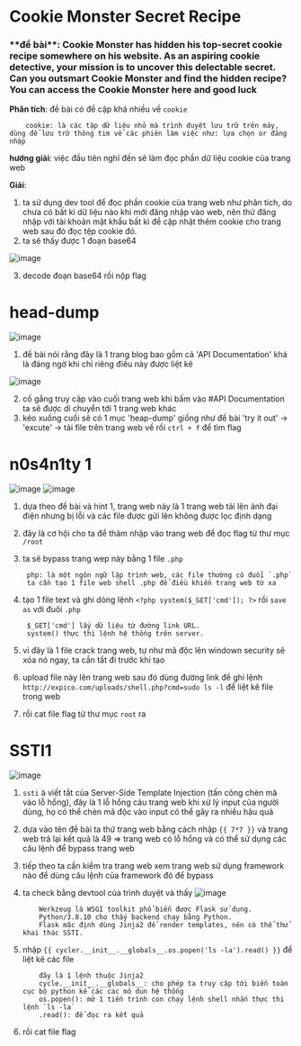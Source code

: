 # Cookie Monster Secret Recipe

<h3> **đề bài**: Cookie Monster has hidden his top-secret cookie recipe somewhere on his website. As an aspiring cookie detective, your mission is to uncover this delectable secret. Can you outsmart Cookie Monster and find the hidden recipe? You can access the Cookie Monster here and good luck </h3>

**Phân tích**: đề bài có đề cập khá nhiều về `cookie`

        cookie: là các tập dữ liệu nhỏ mà trình duyệt lưu trữ trên máy, dùng để lưu trữ thông tim về các phiên làm việc như: lựa chọn or đăng nhập

**hướng giải**: việc đầu tiên nghĩ đến sẽ làm đọc phần dữ liệu cookie của trang web

**Giải**:
1. ta sử dụng dev tool để đọc phần cookie của trang web như phân tích, do chưa có bất kì dữ liệu nào khi mới đăng nhập vào web, nên thử đăng nhập với tài khoản mật khẩu bất kì để cập nhật thêm cookie cho trang web sau đó đọc tệp cookie đó.
2. ta sẽ thấy được 1 đoạn base64 

![image](https://github.com/user-attachments/assets/8a39a8b7-1eab-408a-a2be-86b30cbf7c07)


3. decode đoạn base64 rồi nộp flag 

# head-dump

![image](https://github.com/user-attachments/assets/3d6c6438-bf1c-4002-a84a-8979b00251cc)

1. đề bài nói rằng đây là 1 trang blog bao gồm cả 'API Documentation' khá là đáng ngờ khi chỉ riêng điều này được liệt kê

![image](https://github.com/user-attachments/assets/d9cbce66-0ee1-43dc-9014-613d4b3dccf2)

2. cố gắng truy cập vào cuối trang web khi bấm vào #API Documentation ta sẽ được di chuyển tới 1 trang web khác
3. kéo xuống cuối sẽ có 1 mục 'heap-dump' giống như đề bài 'try it out' -> 'excute' -> tải file trên trang web về rồi `ctrl + f` để tìm flag

# n0s4n1ty 1

![image](https://github.com/user-attachments/assets/91e5a6b3-7f82-402c-8c9f-81bd5fe1987b)
![image](https://github.com/user-attachments/assets/7a6c379d-a600-4c89-a5b1-e24b764ced1b)

1. dựa theo đề bài và hint 1, trang web này là 1 trang web tải lên ảnh đại điện nhưng bị lỗi và các file được gửi lên không được lọc định dạng
2. đây là cơ hội cho ta để thâm nhập vào trang web để đọc flag từ thư mục `/root`
3. ta sẽ bypass trang wep này bằng 1 file `.php`

        php: là một ngôn ngữ lập trình web, các file thường có đuổi `.php`
        ta cần tạo 1 file web shell .php để điều khiển trang web từ xa

4. tạo 1 file text và ghi dòng lệnh `<?php system($_GET['cmd']); ?>` rồi `save as` với đuôi `.php`

        $_GET['cmd'] lấy dữ liệu từ đường link URL.
        system() thực thi lệnh hệ thống trên server.

5. vì đây là 1 file crack trang web, tự như mã độc lên windown security sẽ xóa nó ngay, ta cần tắt đi trước khi tạo
6. upload file này lên trang web sau đó dùng đường link để ghi lệnh `http://expico.com/uploads/shell.php?cmd=sudo ls -l` để liệt kê file trong web
7. rồi cat file flag từ thư mục `root` ra

# SSTI1

![image](https://github.com/user-attachments/assets/50e41e6e-2d21-4f36-8169-8c3255af2fed)

1. `ssti` à viết tắt của Server-Side Template Injection (tấn công chèn mã vào lỗ hổng), đây là 1 lỗ hổng cảu trang web khi xử lý input của người dùng, họ có thể chèn mã độc vào input có thể gây ra nhiều hậu quả
2. dựa vào tên đề bài ta thử trang web bằng cách nhập `{{ 7*7 }}` và trang web trả lại kết quả là 49 => trang web có lỗ hổng và có thể sử dụng các câu lệnh để bypass trang web
3. tiếp theo ta cần kiểm tra trang web xem trang web sử dụng framework nào để dùng câu lệnh của framework đó để bypass
4. ta check bằng devtool của trình duyệt và thấy
![image](https://github.com/user-attachments/assets/096a92f3-6960-4326-aa83-9ba60793bc4e)


           Werkzeug là WSGI toolkit phổ biến được Flask sử dụng.
           Python/3.8.10 cho thấy backend chạy bằng Python.
           Flask mặc định dùng Jinja2 để render templates, nên có thể thử khai thác SSTI. 

5. nhập `{{ cycler.__init__.__globals__.os.popen('ls -la').read() }}` để liệt kê các file

           đây là 1 lệnh thuộc Jinja2
           cycle.__init__.__globals__: cho phép ta truy cập tới biến toàn cục bộ python kể các cac mô dun hệ thống
           os.popen(): mở 1 tiến trình con chạy lệnh shell nhắn thực thi lệnh `ls -la`
           .read(): để đọc ra kết quả

6. rồi cat file flag











